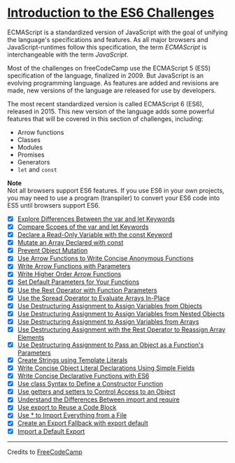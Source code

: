 # [Introduction to the ES6 Challenges](https://learn.freecodecamp.org/javascript-algorithms-and-data-structures/es6)

ECMAScript is a standardized version of JavaScript with the goal of unifying the language's specifications and features. As all major browsers and JavaScript-runtimes follow this specification, the term _ECMAScript_ is interchangeable with the term _JavaScript_.

Most of the challenges on freeCodeCamp use the ECMAScript 5 (ES5) specification of the language, finalized in 2009. But JavaScript is an evolving programming language. As features are added and revisions are made, new versions of the language are released for use by developers.

The most recent standardized version is called ECMAScript 6 (ES6), released in 2015. This new version of the language adds some powerful features that will be covered in this section of challenges, including:

- Arrow functions
- Classes
- Modules
- Promises
- Generators
- `let` and `const`

**Note**  
Not all browsers support ES6 features. If you use ES6 in your own projects, you may need to use a program (transpiler) to convert your ES6 code into ES5 until browsers support ES6.

- [x] [Explore Differences Between the var and let Keywords](01-explore-differences-between-the-var-and-let-keywords.md)
- [x] [Compare Scopes of the var and let Keywords](02-compare-scopes-of-the-var-and-let-keywords.md)
- [x] [Declare a Read-Only Variable with the const Keyword](03-declare-a-read-only-variable-with-the-const-keyword.md)
- [x] [Mutate an Array Declared with const](04-mutate-an-array-declared-with-const.md)
- [x] [Prevent Object Mutation](05-prevent-object-mutation.md)
- [x] [Use Arrow Functions to Write Concise Anonymous Functions](06-use-arrow-functions-to-write-concise-anonymous-functions.md)
- [x] [Write Arrow Functions with Parameters](07-write-arrow-functions-with-parameters.md)
- [x] [Write Higher Order Arrow Functions](08-write-higher-order-arrow-functions.md)
- [x] [Set Default Parameters for Your Functions](09-set-default-parameters-for-your-functions.md)
- [x] [Use the Rest Operator with Function Parameters](10-use-the-rest-operator-with-function-parameters.md)
- [x] [Use the Spread Operator to Evaluate Arrays In-Place](11-use-the-spread-operator-to-evaluate-arrays-in-place.md)
- [x] [Use Destructuring Assignment to Assign Variables from Objects](12-use-destructuring-assignment-to-assign-variables-from-objects.md)
- [x] [Use Destructuring Assignment to Assign Variables from Nested Objects](13-use-destructuring-assignment-to-assign-variables-from-nested-objects.md)
- [x] [Use Destructuring Assignment to Assign Variables from Arrays](14-use-destructuring-assignment-to-assign-variables-from-arrays.md)
- [x] [Use Destructuring Assignment with the Rest Operator to Reassign Array Elements](15-use-destructuring-assignment-with-the-rest-operator-to-reassign-array-elements.md)
- [x] [Use Destructuring Assignment to Pass an Object as a Function's Parameters](16-use-destructuring-assignment-to-pass-an-object-as-a-functions-parameters.md)
- [x] [Create Strings using Template Literals](17-create-strings-using-template-literals.md)
- [x] [Write Concise Object Literal Declarations Using Simple Fields](18-write-concise-object-literal-declarations-using-simple-fields.md)
- [x] [Write Concise Declarative Functions with ES6](19-write-concise-declarative-functions-with-es6.md)
- [x] [Use class Syntax to Define a Constructor Function](20-use-class-syntax-to-define-a-constructor-function.md)
- [x] [Use getters and setters to Control Access to an Object](21-use-getters-and-setters-to-control-access-to-an-object.md)
- [x] [Understand the Differences Between import and require](22-understand-the-differences-between-import-and-require.md)
- [x] [Use export to Reuse a Code Block](23-use-export-to-reuse-a-code-block.md)
- [x] [Use * to Import Everything from a File](24-use--to-import-everything-from-a-file.md)
- [x] [Create an Export Fallback with export default](25-create-an-export-fallback-with-export-default.md)
- [x] [Import a Default Export](26-import-a-default-export.md)

---

Credits to [FreeCodeCamp](https://www.freecodecamp.org/)